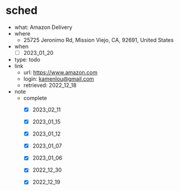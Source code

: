 # sched
- what: Amazon Delivery
- where
  - 25725 Jeronimo Rd, Mission Viejo, CA, 92691, United States
- when
  - [ ] 2023_01_20
- type: todo
- link
  - url: https://www.amazon.com
  - login: kamenlou@gmail.com
  - retrieved: 2022_12_18
- note
  - complete
    - [x] 2023_02_11
    - [x] 2023_01_15
    - [x] 2023_01_12
    - [x] 2023_01_07
    - [x] 2023_01_06
    - [x] 2022_12_30
    - [x] 2022_12_19

